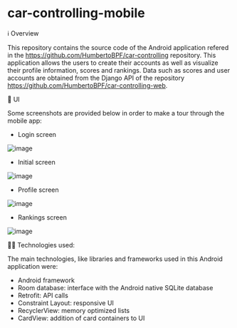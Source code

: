 # car-controlling-mobile

:information_source:	Overview

This repository contains the source code of the Android application refered in the https://github.com/HumbertoBPF/car-controlling repository. This application allows the
users to create their accounts as well as visualize their profile information, scores and rankings. Data such as scores and user accounts are obtained from the Django API
of the repository https://github.com/HumbertoBPF/car-controlling-web.

:iphone: UI

Some screenshots are provided below in order to make a tour through the mobile app:

- Login screen

![image](https://user-images.githubusercontent.com/31226297/175857000-4c470084-e11d-4544-a88d-7b9f09a8a5dd.png)

- Initial screen

![image](https://user-images.githubusercontent.com/31226297/175857112-e8e252b4-9150-4b33-bc74-b2f5d587f81c.png)

- Profile screen

![image](https://user-images.githubusercontent.com/31226297/175857140-19f8bbc7-cc4f-4a68-91fe-cd5f265a4609.png)

- Rankings screen

![image](https://user-images.githubusercontent.com/31226297/175857156-237bf717-9523-4ad0-8749-0171986f5f90.png)

:technologist: Technologies used:

The main technologies, like libraries and frameworks used in this Android application were:

- Android framework
- Room database: interface with the Android native SQLite database
- Retrofit: API calls
- Constraint Layout: responsive UI
- RecyclerView: memory optimized lists
- CardView: addition of card containers to UI  
